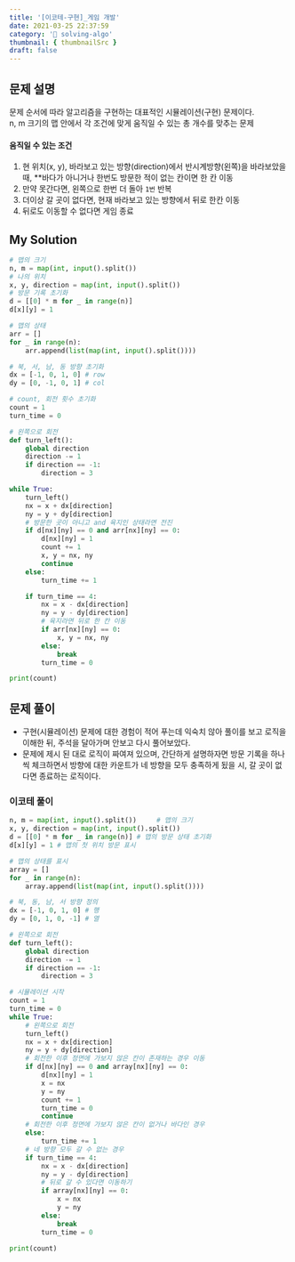 ```yaml
---
title: '[이코테-구현]_게임 개발'
date: 2021-03-25 22:37:59
category: '💯 solving-algo'
thumbnail: { thumbnailSrc }
draft: false
---
```


## 문제 설명

문제 순서에 따라 알고리즘을 구현하는 대표적인 시뮬레이션(구현) 문제이다.  
n, m 크기의 맵 안에서 각 조건에 맞게 움직일 수 있는 총 개수를 맞추는 문제

#### 움직일 수 있는 조건

1. 현 위치(x, y), 바라보고 있는 방향(direction)에서 반시계방향(왼쪽)을 바라보았을 때, \*\*바다가 아니거나 한번도 방문한 적이 없는 칸이면 한 칸 이동
2. 만약 못간다면, 왼쪽으로 한번 더 돌아 `1번` 반복
3. 더이상 갈 곳이 없다면, 현재 바라보고 있는 방향에서 뒤로 한칸 이동
4. 뒤로도 이동할 수 없다면 게임 종료

## My Solution

```python
# 맵의 크기
n, m = map(int, input().split())
# 나의 위치
x, y, direction = map(int, input().split())
# 방문 기록 초기화
d = [[0] * m for _ in range(n)]
d[x][y] = 1

# 맵의 상태
arr = []
for _ in range(n):
    arr.append(list(map(int, input().split())))

# 북, 서, 남, 동 방향 초기화
dx = [-1, 0, 1, 0] # row
dy = [0, -1, 0, 1] # col

# count, 회전 횟수 초기화
count = 1
turn_time = 0

# 왼쪽으로 회전
def turn_left():
    global direction
    direction -= 1
    if direction == -1:
        direction = 3

while True:
    turn_left()
    nx = x + dx[direction]
    ny = y + dy[direction]
    # 방문한 곳이 아니고 and 육지인 상태라면 전진
    if d[nx][ny] == 0 and arr[nx][ny] == 0:
        d[nx][ny] = 1
        count += 1
        x, y = nx, ny
        continue
    else:
        turn_time += 1

    if turn_time == 4:
        nx = x - dx[direction]
        ny = y - dy[direction]
        # 육지라면 뒤로 한 칸 이동
        if arr[nx][ny] == 0:
            x, y = nx, ny
        else:
            break
        turn_time = 0

print(count)
```

## 문제 풀이

- 구현(시뮬레이션) 문제에 대한 경험이 적어 푸는데 익숙치 않아 풀이를 보고 로직을 이해한 뒤, 주석을 달아가며 안보고 다시 풀어보았다.
- 문제에 제시 된 대로 로직이 짜여져 있으며, 간단하게 설명하자면 방문 기록을 하나씩 체크하면서 방향에 대한 카운트가 네 방향을 모두 충족하게 됬을 시, 갈 곳이 없다면 종료하는 로직이다.

### 이코테 풀이

```python
n, m = map(int, input().split())     # 맵의 크기
x, y, direction = map(int, input().split())
d = [[0] * m for _ in range(n)] # 맵의 방문 상태 초기화
d[x][y] = 1 # 맵의 첫 위치 방문 표시

# 맵의 상태를 표시
array = []
for _ in range(n):
    array.append(list(map(int, input().split())))

# 북, 동, 남, 서 방향 정의
dx = [-1, 0, 1, 0] # 행
dy = [0, 1, 0, -1] # 열

# 왼쪽으로 회전
def turn_left():
    global direction
    direction -= 1
    if direction == -1:
        direction = 3

# 시뮬레이션 시작
count = 1
turn_time = 0
while True:
    # 왼쪽으로 회전
    turn_left()
    nx = x + dx[direction]
    ny = y + dy[direction]
    # 회전한 이후 정면에 가보지 않은 칸이 존재하는 경우 이동
    if d[nx][ny] == 0 and array[nx][ny] == 0:
        d[nx][ny] = 1
        x = nx
        y = ny
        count += 1
        turn_time = 0
        continue
    # 회전한 이후 정면에 가보지 않은 칸이 없거나 바다인 경우
    else:
        turn_time += 1
    # 네 방향 모두 갈 수 없는 경우
    if turn_time == 4:
        nx = x - dx[direction]
        ny = y - dy[direction]
        # 뒤로 갈 수 있다면 이동하기
        if array[nx][ny] == 0:
            x = nx
            y = ny
        else:
            break
        turn_time = 0

print(count)
```
